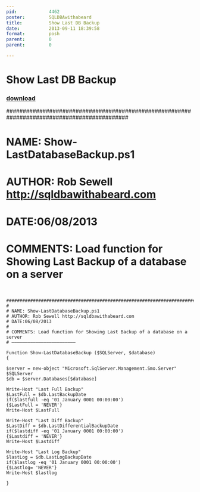 ```yaml
---
pid:            4462
poster:         SQLDBAwithabeard
title:          Show Last DB Backup
date:           2013-09-11 18:39:58
format:         posh
parent:         0
parent:         0

---
```


# Show Last DB Backup

### [download](4462.ps1)

#############################################################################################
#
# NAME: Show-LastDatabaseBackup.ps1
# AUTHOR: Rob Sewell http://sqldbawithabeard.com
# DATE:06/08/2013
#
# COMMENTS: Load function for Showing Last Backup of a database on a server

```posh

  #############################################################################################
#
# NAME: Show-LastDatabaseBackup.ps1
# AUTHOR: Rob Sewell http://sqldbawithabeard.com
# DATE:06/08/2013
#
# COMMENTS: Load function for Showing Last Backup of a database on a server
# ————————————————————————

Function Show-LastDatabaseBackup ($SQLServer, $database)
{

$server = new-object "Microsoft.SqlServer.Management.Smo.Server" $SQLServer
$db = $server.Databases[$database]

Write-Host "Last Full Backup"
$LastFull = $db.LastBackupDate
if($lastfull -eq '01 January 0001 00:00:00')
{$LastFull = 'NEVER'}
Write-Host $LastFull

Write-Host "Last Diff Backup"
$LastDiff = $db.LastDifferentialBackupDate  
if($lastdiff -eq '01 January 0001 00:00:00')
{$Lastdiff = 'NEVER'}
Write-Host $Lastdiff

Write-Host "Last Log Backup"                                                                                                                                                         
$lastLog = $db.LastLogBackupDate 
if($lastlog -eq '01 January 0001 00:00:00')
{$Lastlog= 'NEVER'}
Write-Host $lastlog

}

```
